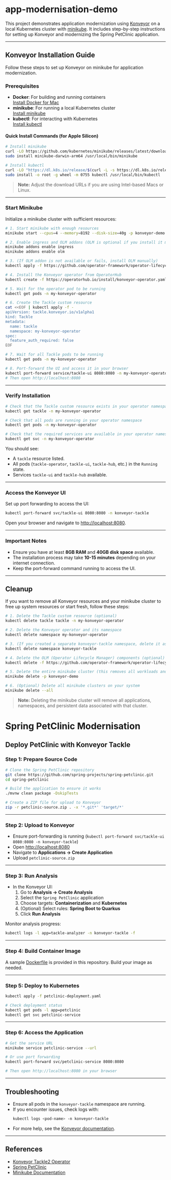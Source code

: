 # app-modernisation-demo

This project demonstrates application modernization using [Konveyor](https://konveyor.io/) on a local Kubernetes cluster with [minikube](https://minikube.sigs.k8s.io/). It includes step-by-step instructions for setting up Konveyor and modernizing the Spring PetClinic application.

---

## Konveyor Installation Guide

Follow these steps to set up Konveyor on minikube for application modernization.

### Prerequisites

- **Docker**: For building and running containers  
  [Install Docker for Mac](https://docs.docker.com/desktop/install/mac/)
- **minikube**: For running a local Kubernetes cluster  
  [Install minikube](https://minikube.sigs.k8s.io/docs/start/)
- **kubectl**: For interacting with Kubernetes  
  [Install kubectl](https://kubernetes.io/docs/tasks/tools/)

#### Quick Install Commands (for Apple Silicon)

```bash
# Install minikube
curl -LO https://github.com/kubernetes/minikube/releases/latest/download/minikube-darwin-arm64
sudo install minikube-darwin-arm64 /usr/local/bin/minikube

# Install kubectl
curl -LO "https://dl.k8s.io/release/$(curl -L -s https://dl.k8s.io/release/stable.txt)/bin/darwin/arm64/kubectl"
sudo install -o root -g wheel -m 0755 kubectl /usr/local/bin/kubectl
```

> **Note:** Adjust the download URLs if you are using Intel-based Macs or Linux.

---

### Start Minikube

Initialize a minikube cluster with sufficient resources:

```bash
# 1. Start minikube with enough resources
minikube start --cpus=4 --memory=8192 --disk-size=40g -p konveyor-demo

# 2. Enable ingress and OLM addons (OLM is optional if you install it manually)
minikube addons enable ingress
minikube addons enable olm

# 3. (If OLM addon is not available or fails, install OLM manually)
kubectl apply -f https://github.com/operator-framework/operator-lifecycle-manager/releases/latest/download/install.yaml

# 4. Install the Konveyor operator from OperatorHub
kubectl create -f https://operatorhub.io/install/konveyor-operator.yaml

# 5. Wait for the operator pod to be running
kubectl get pods -n my-konveyor-operator

# 6. Create the Tackle custom resource
cat <<EOF | kubectl apply -f -
apiVersion: tackle.konveyor.io/v1alpha1
kind: Tackle
metadata:
  name: tackle
  namespace: my-konveyor-operator
spec:
  feature_auth_required: false
EOF

# 7. Wait for all Tackle pods to be running
kubectl get pods -n my-konveyor-operator

# 8. Port-forward the UI and access it in your browser
kubectl port-forward service/tackle-ui 8080:8080 -n my-konveyor-operator
# Then open http://localhost:8080
```

---

### Verify Installation


```bash
# Check that the Tackle custom resource exists in your operator namespace
kubectl get tackle -n my-konveyor-operator

# Check that all pods are running in your operator namespace
kubectl get pods -n my-konveyor-operator

# Check that the required services are available in your operator namespace
kubectl get svc -n my-konveyor-operator
```

You should see:
- A `tackle` resource listed.
- All pods (`tackle-operator`, `tackle-ui`, `tackle-hub`, etc.) in the `Running` state.
- Services `tackle-ui` and `tackle-hub` available.

---

### Access the Konveyor UI

Set up port forwarding to access the UI:

```bash
kubectl port-forward svc/tackle-ui 8080:8080 -n konveyor-tackle
```

Open your browser and navigate to [http://localhost:8080](http://localhost:8080).

---

### Important Notes

- Ensure you have at least **8GB RAM** and **40GB disk space** available.
- The installation process may take **10-15 minutes** depending on your internet connection.
- Keep the port-forward command running to access the UI.

---

## Cleanup

If you want to remove all Konveyor resources and your minikube cluster to free up system resources or start fresh, follow these steps:

```bash
# 1. Delete the Tackle custom resource (optional)
kubectl delete tackle tackle -n my-konveyor-operator

# 2. Delete the Konveyor operator and its namespace
kubectl delete namespace my-konveyor-operator

# 3. (If you created a separate konveyor-tackle namespace, delete it as well)
kubectl delete namespace konveyor-tackle

# 4. Delete the OLM (Operator Lifecycle Manager) components (optional)
kubectl delete -f https://github.com/operator-framework/operator-lifecycle-manager/releases/latest/download/install.yaml

# 5. Delete the entire minikube cluster (this removes all workloads and data)
minikube delete -p konveyor-demo

# 6. (Optional) Delete all minikube clusters on your system
minikube delete --all
```

> **Note:** Deleting the minikube cluster will remove all applications, namespaces, and persistent data associated with that cluster.

# Spring PetClinic Modernisation

## Deploy PetClinic with Konveyor Tackle

### Step 1: Prepare Source Code

```bash
# Clone the Spring PetClinic repository
git clone https://github.com/spring-projects/spring-petclinic.git
cd spring-petclinic

# Build the application to ensure it works
./mvnw clean package -DskipTests

# Create a ZIP file for upload to Konveyor
zip -r petclinic-source.zip . -x '*.git*' 'target/*'
```

---

### Step 2: Upload to Konveyor

- Ensure port-forwarding is running (`kubectl port-forward svc/tackle-ui 8080:8080 -n konveyor-tackle`)
- Open [http://localhost:8080](http://localhost:8080)
- Navigate to **Applications → Create Application**
- Upload `petclinic-source.zip`

---

### Step 3: Run Analysis

- In the Konveyor UI:
  1. Go to **Analysis → Create Analysis**
  2. Select the `Spring PetClinic` application
  3. Choose targets: **Containerization** and **Kubernetes**
  4. (Optional) Select rules: **Spring Boot to Quarkus**
  5. Click **Run Analysis**

Monitor analysis progress:

```bash
kubectl logs -l app=tackle-analyzer -n konveyor-tackle -f
```

---

### Step 4: Build Container Image

A sample [Dockerfile](./Dockerfile) is provided in this repository. Build your image as needed.

---

### Step 5: Deploy to Kubernetes

```bash
kubectl apply -f petclinic-deployment.yaml

# Check deployment status
kubectl get pods -l app=petclinic
kubectl get svc petclinic-service
```

---

### Step 6: Access the Application

```bash
# Get the service URL
minikube service petclinic-service --url

# Or use port forwarding
kubectl port-forward svc/petclinic-service 8080:8080

# Then open http://localhost:8080 in your browser
```

---

## Troubleshooting

- Ensure all pods in the `konveyor-tackle` namespace are running.
- If you encounter issues, check logs with:
  ```bash
  kubectl logs <pod-name> -n konveyor-tackle
  ```
- For more help, see the [Konveyor documentation](https://konveyor.github.io/tackle2-operator/).

---

## References

- [Konveyor Tackle2 Operator](https://github.com/konveyor/tackle2-operator)
- [Spring PetClinic](https://github.com/spring-projects/spring-petclinic)
- [Minikube Documentation](https://minikube.sigs.k8s.io/docs/)













